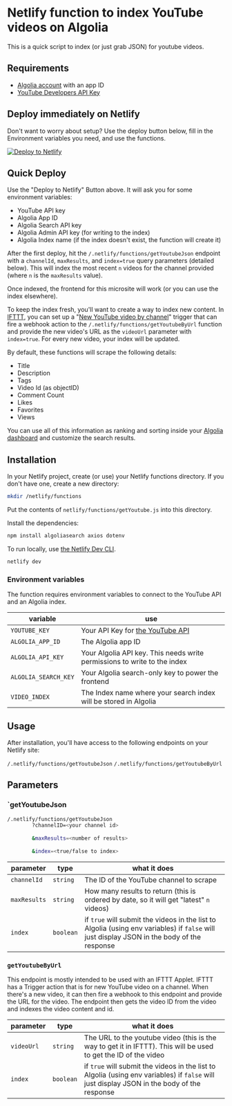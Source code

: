 # Netlify function to index YouTube videos on Algolia

This is a quick script to index (or just grab JSON) for youtube videos.

## Requirements

* [Algolia account](https://algolia.com/signup?utm_source=social&utm_medium=github&utm_campaign=devrel_youtube&utm_id=integrations) with an app ID
* [YouTube Developers API Key](https://developers.google.com/youtube/v3)

## Deploy immediately on Netlify

Don't want to worry about setup? Use the deploy button below, fill in the Environment variables you need, and use the functions.

[![Deploy to Netlify](https://www.netlify.com/img/deploy/button.svg)](https://app.netlify.com/start/deploy?repository=https://github.com/brob/netlify-youtube-ingest)

## Quick Deploy

Use the "Deploy to Netlify" Button above. It will ask you for some environment variables:

* YouTube API key
* Algolia App ID
* Algolia Search API key
* Algolia Admin API key (for writing to the index)
* Algolia Index name (if the index doesn't exist, the function will create it)

After the first deploy, hit the `/.netlify/functions/getYoutubeJson` endpoint with a `channelId`, `maxResults`, and `index=true` query parameters (detailed below). This will index the most recent `n` videos for the channel provided (where `n` is the `maxResults` value).

Once indexed, the frontend for this microsite will work (or you can use the index elsewhere). 

To keep the index fresh, you'll want to create a way to index new content. In [IFTTT](https://ifttt.com), you can set up a "[New YouTube video by channel](https://ifttt.com/youtube/triggers/new_video_by_channel)" trigger that can fire a webhook action to the `/.netlify/functions/getYoutubeByUrl` function and provide the new video's URL as the `videoUrl` parameter with `index=true`. For every new video, your index will be updated.

By default, these functions will scrape the following details:

* Title
* Description
* Tags
* Video Id (as objectID)
* Comment Count
* Likes
* Favorites
* Views

You can use all of this information as ranking and sorting inside your [Algolia dashboard](https://www.algolia.com/dashboard) and customize the search results.

## Installation

In your Netlify project, create (or use) your Netlify functions directory. If you don't have one, create a new directory:

```sh
mkdir /netlify/functions
```

Put the contents of `netlify/functions/getYoutube.js` into this directory.

Install the dependencies:

```sh
npm install algoliasearch axios dotenv
```

To run locally, use [the Netlify Dev CLI](https://www.netlify.com/products/dev/).

```sh
netlify dev
```

### Environment variables

The function requires environment variables to connect to the YouTube API and an Algolia index.

|variable|use|
|--------|---|
|`YOUTUBE_KEY`| Your API Key for [the YouTube API](https://developers.google.com/youtube/v3)|
|`ALGOLIA_APP_ID`| The Algolia app ID |
|`ALGOLIA_API_KEY`| Your Algolia API key. This needs write permissions to write to the index |
|`ALGOLIA_SEARCH_KEY`| Your Algolia search-only key to power the frontend |
|`VIDEO_INDEX`| The Index name where your search index will be stored in Algolia |
 
## Usage

After installation, you'll have access to the following endpoints on your Netlify site:

`/.netlify/functions/getYoutubeJson`
`/.netlify/functions/getYoutubeByUrl`
## Parameters 

### `getYoutubeJson

```sh
/.netlify/functions/getYoutubeJson
        ?channelID=<your channel id>
        
        &maxResults=<number of results>
        
        &index=<true/false to index>
```

|parameter|type|what it does|
|---|----|---|
| `channelId` | `string` | The ID of the YouTube channel to scrape |
| `maxResults` | `string` | How many results to return (this is ordered by date, so it will get "latest" `n` videos) |
| `index` | `boolean` | if `true` will submit the videos in the list to Algolia (using env variables) if `false` will just display JSON in the body of the response

### `getYoutubeByUrl`

This endpoint is mostly intended to be used with an IFTTT Applet. IFTTT has a Trigger action that is for new YouTube video on a channel. When there's a new video, it can then fire a webhook to this endpoint and provide the URL for the video. The endpoint then gets the video ID from the video and indexes the video content and id.

|parameter|type|what it does|
|-------|----|------|
|`videoUrl` | `string` | The URL to the youtube video (this is the way to get it in IFTTT). This will be used to get the ID of the video|
| `index` | `boolean` | if `true` will submit the videos in the list to Algolia (using env variables) if `false` will just display JSON in the body of the response |
